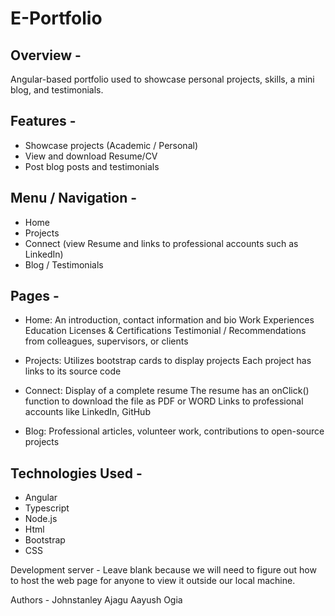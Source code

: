 # E-Portfolio

## Overview - 
Angular-based portfolio used to showcase personal projects, skills, a mini blog, and testimonials.

## Features - 
- Showcase projects (Academic / Personal)
- View and download Resume/CV
- Post blog posts and testimonials

## Menu / Navigation - 
- Home
- Projects
- Connect (view Resume and links to professional accounts such as LinkedIn)
- Blog / Testimonials

## Pages - 
- Home: An introduction, contact information and bio 
      Work Experiences
      Education
      Licenses & Certifications
      Testimonial / Recommendations from colleagues, supervisors, or clients 

- Projects: Utilizes bootstrap cards to display projects
          Each project has links to its source code

- Connect: Display of a complete resume
         The resume has an onClick() function to download the file as PDF or WORD
         Links to professional accounts like LinkedIn, GitHub

- Blog: Professional articles, volunteer work, contributions to open-source projects

## Technologies Used - 
- Angular
- Typescript
- Node.js
- Html
- Bootstrap
- CSS

Development server -
Leave blank because we will need to figure out how to host the web page for anyone to view it outside our local machine.

Authors -
Johnstanley Ajagu
Aayush Ogia
